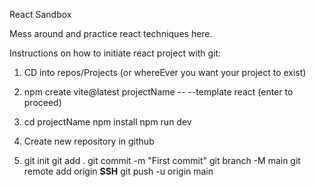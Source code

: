 React Sandbox

Mess around and practice react techniques here. 

Instructions on how to initiate react project with git: 


1. CD into repos/Projects (or whereEver you want your project to exist)

2.  npm create vite@latest projectName -- --template react
    (enter to proceed)

3. cd projectName
    npm install
    npm run dev

4. Create new repository in github

5. git init
    git add .
    git commit -m "First commit"
    git branch -M main
    git remote add origin    **SSH**
    git push -u origin main

